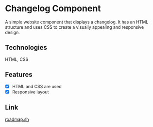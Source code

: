 # Changelog Component

A simple website component that displays a changelog. It has an HTML structure and uses CSS to create a visually appealing and responsive design.

## Technologies

HTML, CSS

## Features

- [x] HTML and CSS are used
- [x] Responsive layout

## Link

[roadmap.sh](https://roadmap.sh/projects/changelog-component)
